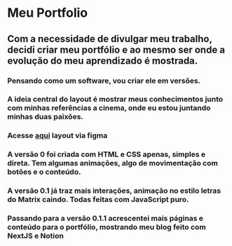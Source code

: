 # Meu Portfolio
## Com a necessidade de divulgar meu trabalho, decidi criar meu portfólio e ao mesmo ser onde a evolução do meu aprendizado é mostrada.

### Pensando como um software, vou criar ele em versões. 

### A ideia central do layout é mostrar meus conhecimentos junto com minhas referências a cinema, onde eu estou juntando minhas duas paixões.

### Acesse [aqui]() layout via figma

### A versão 0 foi criada com HTML e CSS apenas, simples e direta. Tem algumas animações, algo de movimentação com botões e o conteúdo.

### A versão 0.1 já traz mais interações, animação no estilo letras do Matrix caindo. Todas feitas com JavaScript puro.

### Passando para a versão 0.1.1 acrescentei mais páginas e conteúdo para o portfólio, mostrando meu blog feito com NextJS e Notion

### 
